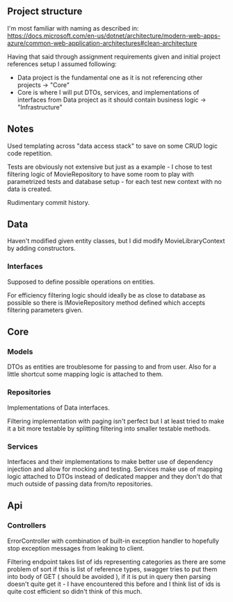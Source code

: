 ## Project structure

I'm most familiar with naming as described in:
https://docs.microsoft.com/en-us/dotnet/architecture/modern-web-apps-azure/common-web-application-architectures#clean-architecture

Having that said through assignment requirements given and initial project references setup I assumed following:
  - Data project is the fundamental one as it is not referencing other projects -> "Core"
  - Core is where I will put DTOs, services, and implementations of interfaces from Data project as it should contain business logic -> "Infrastructure"
  
## Notes

Used templating across "data access stack" to save on some CRUD logic code repetition. 

Tests are obviously not extensive but just as a example - I chose to test filtering logic of MovieRepository to have some room to play with parametrized tests and database setup - for each test new context with no data is created.

Rudimentary commit history.
  
## Data

Haven't modified given entity classes, but I did modify MovieLibraryContext by adding constructors.

### Interfaces 

Supposed to define possible operations on entities. 

For efficiency filtering logic should ideally be as close to database as possible so there is IMovieRepository method defined which accepts filtering parameters given.

## Core

### Models

DTOs as entities are troublesome for passing to and from user. Also for a little shortcut some mapping logic is attached to them.

### Repositories

Implementations of Data interfaces.

Filtering implementation with paging isn't perfect but I at least tried to make it a bit more testable by splitting filtering into smaller testable methods.

### Services

Interfaces and their implementations to make better use of dependency injection and allow for mocking and testing.
Services make use of mapping logic attached to DTOs instead of dedicated mapper and they don't do that much outside of passing data from/to repositories.

## Api

### Controllers

ErrorController with combination of built-in exception handler to hopefully stop exception messages from leaking to client.

Filtering endpoint takes list of ids representing categories as there are some problem of sort if this is list of reference types, swagger tries to put them into body of GET ( should be avoided ), if it is put in query then parsing doesn't quite get it - I have encountered this before and I think list of ids is quite cost efficient so didn't think of this much. 

